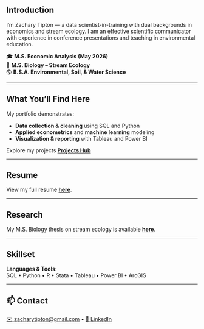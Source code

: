 ## Introduction
I’m Zachary Tipton — a data scientist-in-training with dual backgrounds in economics and stream ecology. I am an effective scientific communicator with experience in conference presentations and teaching in environmental education. 

🎓 **M.S. Economic Analysis (May 2026)**  
🧬 **M.S. Biology – Stream Ecology**  
🌎 **B.S.A. Environmental, Soil, & Water Science**

---

## What You’ll Find Here
My portfolio demonstrates:
- **Data collection & cleaning** using SQL and Python 
- **Applied econometrics** and **machine learning** modeling  
- **Visualization & reporting** with Tableau and Power BI  

Explore my projects [**Projects Hub**](https://github.com/ztipton19/projects-hub)

---

## Resume
View my full resume [**here**](https://ztipton19.github.io/resume/).

---

## Research
My M.S. Biology thesis on stream ecology is available [**here**](https://github.com/ztipton19/ms-thesis-biology/tree/main).

---

## Skillset
**Languages & Tools:**  
SQL • Python • R • Stata • Tableau • Power BI • ArcGIS

---

## 📫 Contact
[✉️ zacharytipton@gmail.com](mailto:zacharytipton@gmail.com) • [💼 LinkedIn](https://linkedin.com/in/ztipton)
